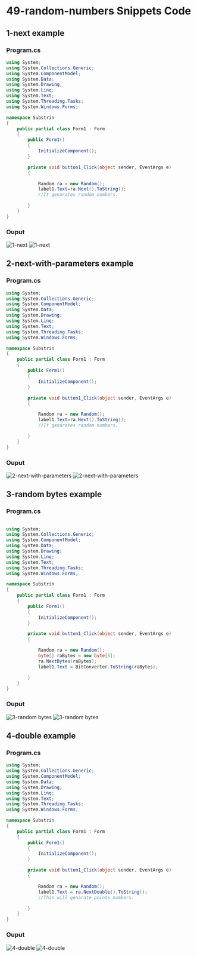 # 49-random-numbers Snippets Code

## 1-next example

### Program.cs

```c#
using System;
using System.Collections.Generic;
using System.ComponentModel;
using System.Data;
using System.Drawing;
using System.Linq;
using System.Text;
using System.Threading.Tasks;
using System.Windows.Forms;

namespace Substrin
{
    public partial class Form1 : Form
    {
        public Form1()
        {
            InitializeComponent();
        }

        private void button1_Click(object sender, EventArgs e)
        {

            Random ra = new Random();
            label1.Text=ra.Next().ToString();
            //It genarates random numbers.

        }
    }
}


```

### Ouput

![1-next](media/1.png)
![1-next](media/2.png)

## 2-next-with-parameters example

### Program.cs

```c#
using System;
using System.Collections.Generic;
using System.ComponentModel;
using System.Data;
using System.Drawing;
using System.Linq;
using System.Text;
using System.Threading.Tasks;
using System.Windows.Forms;

namespace Substrin
{
    public partial class Form1 : Form
    {
        public Form1()
        {
            InitializeComponent();
        }

        private void button1_Click(object sender, EventArgs e)
        {

            Random ra = new Random();
            label1.Text=ra.Next().ToString();
            //It genarates random numbers.

        }
    }
}


```

### Ouput

![2-next-with-parameters ](media/3.png)
![2-next-with-parameters ](media/4.png)

## 3-random bytes example

### Program.cs

```c#

using System;
using System.Collections.Generic;
using System.ComponentModel;
using System.Data;
using System.Drawing;
using System.Linq;
using System.Text;
using System.Threading.Tasks;
using System.Windows.Forms;

namespace Substrin
{
    public partial class Form1 : Form
    {
        public Form1()
        {
            InitializeComponent();
        }

        private void button1_Click(object sender, EventArgs e)
        {

            Random ra = new Random();
            byte[] raBytes = new byte[5];
            ra.NextBytes(raBytes);
            label1.Text = BitConverter.ToString(raBytes);

        }
    }
}


```

### Ouput

![3-random bytes](media/5.png)
![3-random bytes](media/6.png)

## 4-double example

### Program.cs

```c#
using System;
using System.Collections.Generic;
using System.ComponentModel;
using System.Data;
using System.Drawing;
using System.Linq;
using System.Text;
using System.Threading.Tasks;
using System.Windows.Forms;

namespace Substrin
{
    public partial class Form1 : Form
    {
        public Form1()
        {
            InitializeComponent();
        }

        private void button1_Click(object sender, EventArgs e)
        {

            Random ra = new Random();
            label1.Text = ra.NextDouble().ToString();
            //This will genarate points numbers.

        }
    }
}


```

### Ouput

![4-double](media/7.png)
![4-double](media/8.png)


